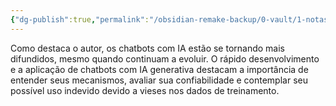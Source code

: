 ```yaml
---
{"dg-publish":true,"permalink":"/obsidian-remake-backup/0-vault/1-notas-literais/meta-notas/como-destaca-o-autor-os-chatbots-com-ia-estao-se-tornando-mais-difundidos-mesmo-quando-continuam-a-evoluir/","dgHomeLink":true,"dgShowLocalGraph":true,"dgShowFileTree":true,"dgEnableSearch":true,"noteIcon":""}
---
```


Como destaca o autor, os chatbots com IA estão se tornando mais difundidos, mesmo quando continuam a evoluir. O rápido desenvolvimento e a aplicação de chatbots com IA generativa destacam a importância de entender seus mecanismos, avaliar sua confiabilidade e contemplar seu possível uso indevido devido a vieses nos dados de treinamento.